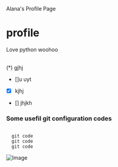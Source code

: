 Alana's Profile Page
# profile
Love python woohoo

\
(\*) gjhj

- []u uyt
- [x] kjhj 
- [] jhjkh

### Some usefil git configuration codes
```

  git code
  git code
  git code
```

![Image](Experiences.jpg)
